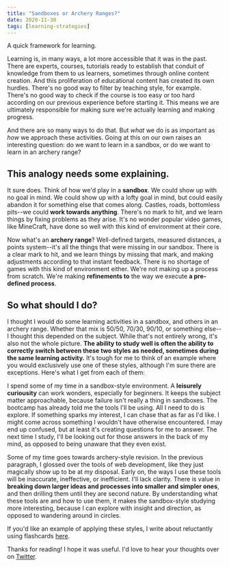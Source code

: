 ```yaml
---
title: "Sandboxes or Archery Ranges?"
date: 2020-11-30
tags: [learning-strategies]
---
```

A quick framework for learning.

Learning is, in many ways, a lot more accessible that it was in the past. There are experts, courses, tutorials ready to establish that conduit of knowledge from them to us learners, sometimes through online content creation. And this proliferation of educational content has created its own hurdles. There's no good way to filter by teaching style, for example. There's no good way to check if the course is too easy or too hard according on our previous experience before starting it. This means we are ultimately responsible for making sure we're actually learning and making progress. 

And there are so many ways to do that. But *what* we do is as important as *how* we approach these activities. Going at this on our own raises an interesting question: do we want to learn in a sandbox, or do we want to learn in an archery range?

## This analogy needs some explaining.

It sure does. Think of how we'd play in a **sandbox**. We could show up with no goal in mind. We could show up with a lofty goal in mind, but could easily abandon it for something else that comes along. Castles, roads, bottomless pits--we could **work towards anything**. There's no mark to hit, and we learn things by fixing problems as they arise. It's no wonder popular video games, like MineCraft, have done so well with this kind of environment at their core. 

Now what's an **archery range**? Well-defined targets, measured distances, a points system--it's all the things that were missing in our sandbox. There is a clear mark to hit, and we learn things by missing that mark, and making adjustments according to that instant feedback. There is no shortage of games with this kind of environment either. We're not making up a process from scratch. We're making **refinements to** the way we execute **a pre-defined process**.

## So what should I do?

I thought I would do some learning activities in a sandbox, and others in an archery range. Whether that mix is 50/50, 70/30, 90/10, or something else--I thought this depended on the subject. While that's not entirely wrong, it's also not the whole picture. **The ability to study well is often the ability to correctly switch between these two styles as needed, sometimes during the same learning activity.** It's tough for me to think of an example where you would exclusively use one of these styles, although I'm sure there are exceptions. Here's what I get from each of them:

I spend some of my time in a sandbox-style environment. A **leisurely curiousity** can work wonders, especially for beginners. It keeps the subject matter approachable, because failure isn't really a thing in sandboxes. The bootcamp has already told me the tools I'll be using. All I need to do is explore. If something sparks my interest, I can chase that as far as I'd like. I might come across something I wouldn't have otherwise encountered. I may end up confused, but at least it's creating questions for me to answer. The next time I study, I'll be looking out for those answers in the back of my mind, as opposed to being unaware that they even exist.

Some of my time goes towards archery-style revision. In the previous paragraph, I glossed over the tools of web development, like they just magically show up to be at my disposal. Early on, the ways I use these tools will be inaccurate, ineffective, or inefficient. I'll lack clarity. There is value in **breaking down larger ideas and processes into smaller and simpler ones**, and then drilling them until they are second nature. By understanding what these tools are and how to use them, it makes the sandbox-style studying more interesting, because I can explore with insight and direction, as opposed to wandering around in circles.

If you'd like an example of applying these styles, I write about reluctantly using flashcards [here](https://3dvkr.github.io/blog/flashcards/).

Thanks for reading! I hope it was useful. I'd love to hear your thoughts over on [Twitter](https://twitter.com/_dvkr).
